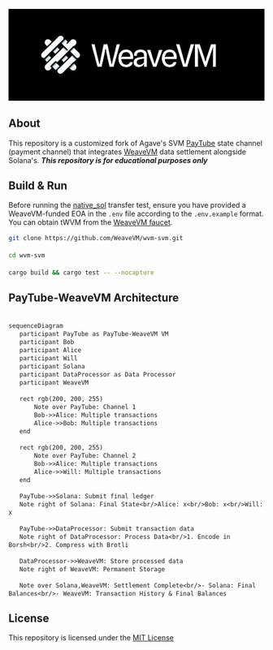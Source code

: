 <p align="center">
  <a href="https://wvm.dev">
    <img src="https://raw.githubusercontent.com/weaveVM/.github/main/profile/bg.png">
  </a>
</p>

## About
This repository is a customized fork of Agave's SVM [PayTube](https://github.com/anza-xyz/agave/tree/master/svm/examples/paytube) state channel (payment channel) that integrates [WeaveVM](https://wvm.dev) data settlement alongside Solana's. ***This repository is for educational purposes only***

## Build & Run

Before running the [native_sol](./tests/native_sol.rs) transfer test, ensure you have provided a WeaveVM-funded EOA in the `.env` file according to the `.env.example` format. You can obtain tWVM from the [WeaveVM faucet](https://wvm.dev/faucet).

```bash
git clone https://github.com/WeaveVM/wvm-svm.git

cd wvm-svm

cargo build && cargo test -- --nocapture
```

## PayTube-WeaveVM Architecture

```mermaid

sequenceDiagram
   participant PayTube as PayTube-WeaveVM VM
   participant Bob
   participant Alice 
   participant Will
   participant Solana
   participant DataProcessor as Data Processor
   participant WeaveVM

   rect rgb(200, 200, 255)
       Note over PayTube: Channel 1
       Bob->>Alice: Multiple transactions
       Alice->>Bob: Multiple transactions
   end

   rect rgb(200, 200, 255)
       Note over PayTube: Channel 2 
       Bob->>Alice: Multiple transactions
       Alice->>Will: Multiple transactions
   end

   PayTube->>Solana: Submit final ledger
   Note right of Solana: Final State<br/>Alice: x<br/>Bob: x<br/>Will: x

   PayTube->>DataProcessor: Submit transaction data
   Note right of DataProcessor: Process Data<br/>1. Encode in Borsh<br/>2. Compress with Brotli

   DataProcessor->>WeaveVM: Store processed data
   Note right of WeaveVM: Permanent Storage

   Note over Solana,WeaveVM: Settlement Complete<br/>- Solana: Final Balances<br/>- WeaveVM: Transaction History & Final Balances

```
## License
This repository is licensed under the [MIT License](./LICENSE)

